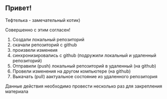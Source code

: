 ## Привет!

Тефтелька - замечательный котик)

Совершенно с этим согласен!

1. Создали локальный репозиторий
2. скачали репозиторий с github
3. произвели изменеия
4. синхронизировались с github (подружили локальный и удаленный репозиторий)
5. Отправили (push) локальный репозиторий в удаленный (на github)
6. Провели изменения на другом компьютере (на github)
7. Выкачать (pull) аактуальное состояние из удаленного репозитория

Данные действия необходимо провести несколько раз для закрепления материала
